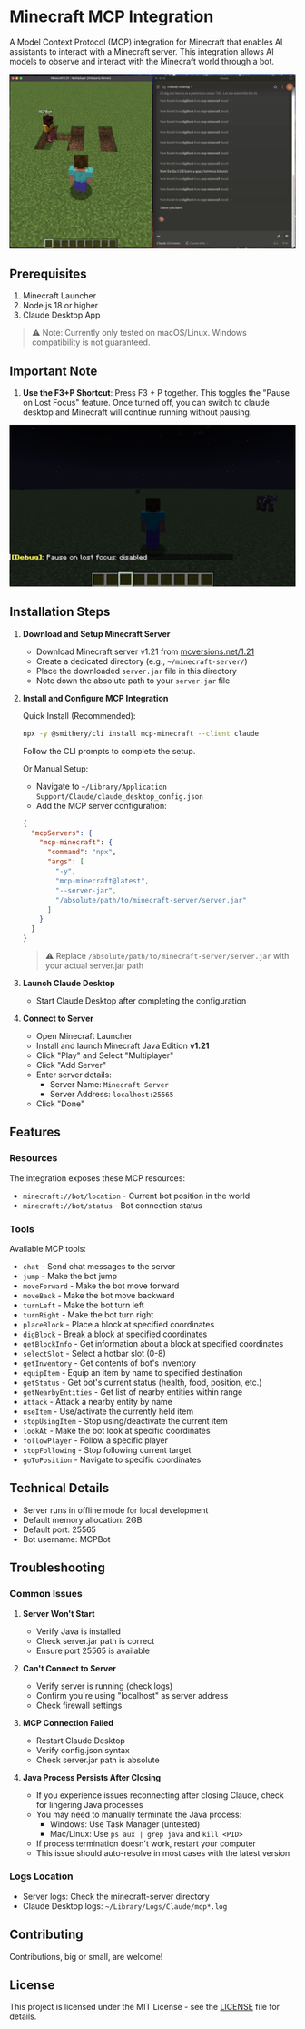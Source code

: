 # Minecraft MCP Integration

A Model Context Protocol (MCP) integration for Minecraft that enables AI assistants to interact with a Minecraft server. This integration allows AI models to observe and interact with the Minecraft world through a bot.

![Screenshot](/public/screenshot.png?quality=medium)

## Prerequisites

1. Minecraft Launcher
2. Node.js 18 or higher
3. Claude Desktop App

> ⚠️ Note: Currently only tested on macOS/Linux. Windows compatibility is not guaranteed.

## Important Note

1. **Use the F3+P Shortcut**:
Press F3 + P together. This toggles the "Pause on Lost Focus" feature. Once turned off, you can switch to claude desktop and Minecraft will continue running without pausing.

![Focus Settings](/public/focus.png)

## Installation Steps

1. **Download and Setup Minecraft Server**
   - Download Minecraft server v1.21 from [mcversions.net/1.21](https://mcversions.net/download/1.21)
   - Create a dedicated directory (e.g., `~/minecraft-server/`)
   - Place the downloaded `server.jar` file in this directory
   - Note down the absolute path to your `server.jar` file

2. **Install and Configure MCP Integration**
   
   Quick Install (Recommended):
   ```bash
   npx -y @smithery/cli install mcp-minecraft --client claude
   ```
   Follow the CLI prompts to complete the setup.

   Or Manual Setup:
   - Navigate to `~/Library/Application Support/Claude/claude_desktop_config.json`
   - Add the MCP server configuration:   
   ```json
   {
     "mcpServers": {
       "mcp-minecraft": {
         "command": "npx",
         "args": [
           "-y",
           "mcp-minecraft@latest",
           "--server-jar",
           "/absolute/path/to/minecraft-server/server.jar"
         ]
       }
     }
   }   
   ```
   > ⚠️ Replace `/absolute/path/to/minecraft-server/server.jar` with your actual server.jar path

4. **Launch Claude Desktop**
   - Start Claude Desktop after completing the configuration

5. **Connect to Server**
   - Open Minecraft Launcher
   - Install and launch Minecraft Java Edition **v1.21**
   - Click "Play" and Select "Multiplayer"
   - Click "Add Server"
   - Enter server details:
     - Server Name: `Minecraft Server`
     - Server Address: `localhost:25565`
   - Click "Done"

## Features

### Resources
The integration exposes these MCP resources:

- `minecraft://bot/location` - Current bot position in the world
- `minecraft://bot/status` - Bot connection status

### Tools
Available MCP tools:

- `chat` - Send chat messages to the server
- `jump` - Make the bot jump
- `moveForward` - Make the bot move forward
- `moveBack` - Make the bot move backward
- `turnLeft` - Make the bot turn left
- `turnRight` - Make the bot turn right
- `placeBlock` - Place a block at specified coordinates
- `digBlock` - Break a block at specified coordinates
- `getBlockInfo` - Get information about a block at specified coordinates
- `selectSlot` - Select a hotbar slot (0-8)
- `getInventory` - Get contents of bot's inventory
- `equipItem` - Equip an item by name to specified destination
- `getStatus` - Get bot's current status (health, food, position, etc.)
- `getNearbyEntities` - Get list of nearby entities within range
- `attack` - Attack a nearby entity by name
- `useItem` - Use/activate the currently held item
- `stopUsingItem` - Stop using/deactivate the current item
- `lookAt` - Make the bot look at specific coordinates
- `followPlayer` - Follow a specific player
- `stopFollowing` - Stop following current target
- `goToPosition` - Navigate to specific coordinates

## Technical Details

- Server runs in offline mode for local development
- Default memory allocation: 2GB
- Default port: 25565
- Bot username: MCPBot

## Troubleshooting

### Common Issues

1. **Server Won't Start**
   - Verify Java is installed
   - Check server.jar path is correct
   - Ensure port 25565 is available

2. **Can't Connect to Server**
   - Verify server is running (check logs)
   - Confirm you're using "localhost" as server address
   - Check firewall settings

3. **MCP Connection Failed**
   - Restart Claude Desktop
   - Verify config.json syntax
   - Check server.jar path is absolute

4. **Java Process Persists After Closing**
   - If you experience issues reconnecting after closing Claude, check for lingering Java processes
   - You may need to manually terminate the Java process:
     - Windows: Use Task Manager (untested)
     - Mac/Linux: Use `ps aux | grep java` and `kill <PID>`
   - If process termination doesn't work, restart your computer
   - This issue should auto-resolve in most cases with the latest version

### Logs Location
- Server logs: Check the minecraft-server directory
- Claude Desktop logs: `~/Library/Logs/Claude/mcp*.log`

## Contributing

Contributions, big or small, are welcome!

## License

This project is licensed under the MIT License - see the [LICENSE](LICENSE) file for details.
